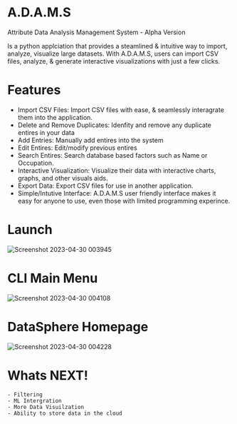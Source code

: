 # A.D.A.M.S
Attribute Data Analysis Management System - Alpha Version 

Is a python applciation that provides a steamlined & intuitive way to import, analyze, visualize large datasets. With A.D.A.M.S, users can import CSV files, analyze, & generate interactive visualizations with just a few clicks.

# Features
  - Import CSV Files: Import CSV files with ease, & seamlessly interagrate them into the application.
  - Delete and Remove Duplicates: Idenfity and remove any duplicate entires in your data
  - Add Entries: Manually add entires into the system
  - Edit Entires: Edit/modify previous entires
  - Search Entires: Search database based factors such as Name or Occupation.
  - Interactive Visualization: Visualize their data with interactive charts, graphs, and other visuals aids.
  - Export Data: Export CSV files for use in another application. 
  - Simple/Intutive Interface: A.D.A.M.S user friendly interface makes it easy for anyone to use, even those with limited programming experince. 


# Launch


  ![Screenshot 2023-04-30 003945](https://user-images.githubusercontent.com/132188683/235341659-f6c465ec-035a-4c98-9b99-bfd7bea7a433.png)
  
  
# CLI Main Menu

![Screenshot 2023-04-30 004108](https://user-images.githubusercontent.com/132188683/235341689-88fddc8f-53a5-421a-ad3b-c7f2b637990b.png)

# DataSphere Homepage


![Screenshot 2023-04-30 004228](https://user-images.githubusercontent.com/132188683/235341752-3f7eebda-51e8-4596-b320-c223c9073066.png)


  # Whats NEXT!

    - Filtering
    - ML Intergration 
    - More Data Visuilzation 
    - Ability to store data in the cloud
  
